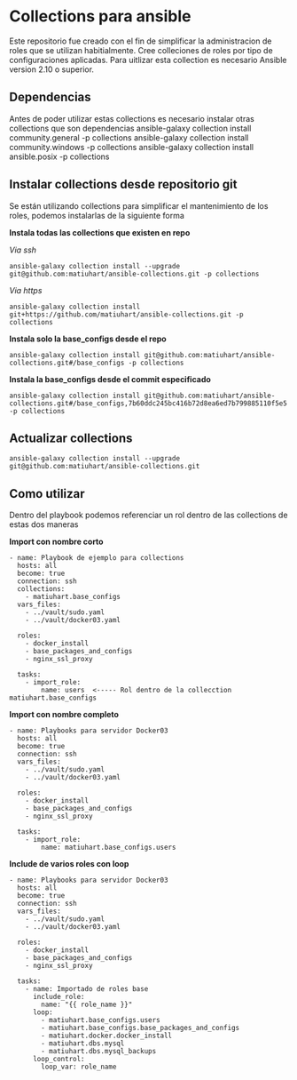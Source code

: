 # Collections para ansible
Este repositorio fue creado con el fin de simplificar la administracion de roles que se utilizan habitialmente. Cree colleciones de roles por tipo de configuraciones aplicadas. Para uitlizar esta collection es necesario Ansible version 2.10 o superior.
## Dependencias
Antes de poder utilizar estas collections es necesario instalar otras collections que son dependencias
ansible-galaxy collection install  community.general -p collections
ansible-galaxy collection install  community.windows -p collections
ansible-galaxy collection install  ansible.posix -p collections

## Instalar collections desde repositorio git
Se están utilizando collections para simplificar el mantenimiento de los roles, podemos instalarlas de la siguiente forma

**Instala todas las collections que existen en repo**

*Via ssh*
```
ansible-galaxy collection install --upgrade git@github.com:matiuhart/ansible-collections.git -p collections
```

*Via https*

```
ansible-galaxy collection install git+https://github.com/matiuhart/ansible-collections.git -p collections
```

**Instala solo la base_configs desde el repo**

```
ansible-galaxy collection install git@github.com:matiuhart/ansible-collections.git#/base_configs -p collections
```

**Instala la base_configs desde el commit especificado**

```
ansible-galaxy collection install git@github.com:matiuhart/ansible-collections.git#/base_configs,7b60ddc245bc416b72d8ea6ed7b799885110f5e5 -p collections
```

## Actualizar collections

```
ansible-galaxy collection install --upgrade git@github.com:matiuhart/ansible-collections.git
```

## Como utilizar
Dentro del playbook podemos referenciar un rol dentro de las collections de estas dos maneras

**Import con nombre corto**

```
- name: Playbook de ejemplo para collections
  hosts: all 
  become: true
  connection: ssh
  collections:
    - matiuhart.base_configs
  vars_files: 
    - ../vault/sudo.yaml
    - ../vault/docker03.yaml
  
  roles:
    - docker_install
    - base_packages_and_configs
    - nginx_ssl_proxy

  tasks:
    - import_role:
        name: users  <----- Rol dentro de la collecction matiuhart.base_configs
```

**Import con nombre completo**

```
- name: Playbooks para servidor Docker03
  hosts: all 
  become: true
  connection: ssh
  vars_files: 
    - ../vault/sudo.yaml
    - ../vault/docker03.yaml
  
  roles:
    - docker_install
    - base_packages_and_configs
    - nginx_ssl_proxy

  tasks:
    - import_role:
        name: matiuhart.base_configs.users
```

**Include de varios roles con loop**

```
- name: Playbooks para servidor Docker03
  hosts: all 
  become: true
  connection: ssh
  vars_files: 
    - ../vault/sudo.yaml
    - ../vault/docker03.yaml
  
  roles:
    - docker_install
    - base_packages_and_configs
    - nginx_ssl_proxy
  
  tasks:
    - name: Importado de roles base
      include_role:
        name: "{{ role_name }}"
      loop:
        - matiuhart.base_configs.users
        - matiuhart.base_configs.base_packages_and_configs
        - matiuhart.docker.docker_install
        - matiuhart.dbs.mysql
        - matiuhart.dbs.mysql_backups
      loop_control:
        loop_var: role_name
```
